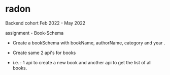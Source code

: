 # radon 
Backend cohort Feb 2022 - May 2022

assignment - Book-Schema

- Create a bookSchema with bookName, authorName, category and year . 

- Create same 2 api's for books 

- i.e. : 1 api to create a new book and another api to get the list of all books.